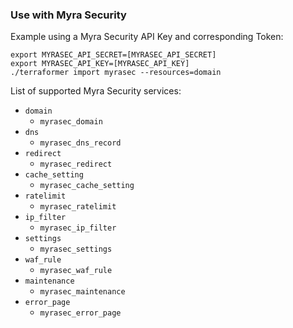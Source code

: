 ### Use with Myra Security

Example using a Myra Security API Key and corresponding Token:

```
export MYRASEC_API_SECRET=[MYRASEC_API_SECRET]
export MYRASEC_API_KEY=[MYRASEC_API_KEY]
./terraformer import myrasec --resources=domain
```

List of supported Myra Security services:
* `domain`
  * `myrasec_domain`
* `dns`
  * `myrasec_dns_record`
* `redirect`
  * `myrasec_redirect`
* `cache_setting`
  * `myrasec_cache_setting`
* `ratelimit`
  * `myrasec_ratelimit`
* `ip_filter`
  * `myrasec_ip_filter`
* `settings`
  * `myrasec_settings`
* `waf_rule`
  * `myrasec_waf_rule`
* `maintenance`
  * `myrasec_maintenance`
* `error_page`
  * `myrasec_error_page`